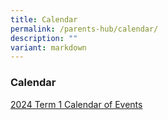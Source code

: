 ```yaml
---
title: Calendar
permalink: /parents-hub/calendar/
description: ""
variant: markdown
---
```

### Calendar

[2024 Term 1 Calendar of Events ](/files/TERM_1_COE_PARENTS_2024_xlsx.pdf)
